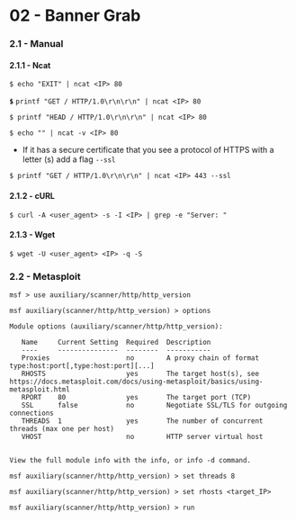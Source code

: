 # 02 - Banner Grab

### 2.1 - Manual

#### 2.1.1 - Ncat

`$ echo "EXIT" | ncat <IP> 80`

**`$`** `printf "GET / HTTP/1.0\r\n\r\n" | ncat <IP> 80`

`$ printf "HEAD / HTTP/1.0\r\n\r\n" | ncat <IP> 80`

`$ echo "" | ncat -v <IP> 80`

* If it has a secure certificate that you see a protocol of HTTPS with a letter (s) add a flag `--ssl`

`$ printf "GET / HTTP/1.0\r\n\r\n" | ncat <IP> 443 --ssl`

#### 2.1.2 - cURL

`$ curl -A <user_agent> -s -I <IP> | grep -e "Server: "`

#### 2.1.3 - Wget

`$ wget -U <user_agent> <IP> -q -S`

### 2.2 - Metasploit

```
msf > use auxiliary/scanner/http/http_version

msf auxiliary(scanner/http/http_version) > options

Module options (auxiliary/scanner/http/http_version):

   Name     Current Setting  Required  Description
   ----     ---------------  --------  -----------
   Proxies                   no        A proxy chain of format type:host:port[,type:host:port][...]
   RHOSTS                    yes       The target host(s), see https://docs.metasploit.com/docs/using-metasploit/basics/using-metasploit.html
   RPORT    80               yes       The target port (TCP)
   SSL      false            no        Negotiate SSL/TLS for outgoing connections
   THREADS  1                yes       The number of concurrent threads (max one per host)
   VHOST                     no        HTTP server virtual host


View the full module info with the info, or info -d command.

msf auxiliary(scanner/http/http_version) > set threads 8

msf auxiliary(scanner/http/http_version) > set rhosts <target_IP>

msf auxiliary(scanner/http/http_version) > run
```